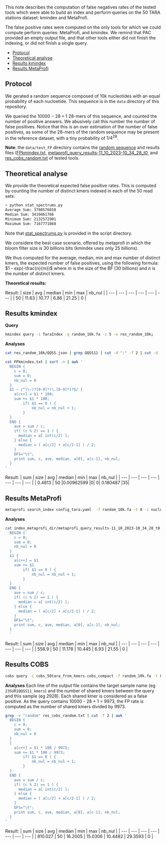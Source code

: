 This note describes the computation of false negatives rates of the tested tools which were able to build an index and perform queries on the 50 TARA stations dataset: kmindex and MetaProfi.


The false positive rates were computed on the only tools for which we could compute perform queries: MetaProfi, and kmindex. We remind that PAC provided an empty output file, and that other tools either did not finish the indexing, or did not finish a single query.



<!-- vscode-markdown-toc -->
* [Protocol](#protocol)
* [Theoretical analyse](#theoreticalanalyse)
* [Results kmindex](#resultskmindex)
* [Results MetaProfi](#resultsmetaprofi)


<!-- vscode-markdown-toc-config
	numbering=false
	autoSave=true
	/vscode-markdown-toc-config -->
<!-- /vscode-markdown-toc -->

## <a name='protocol'></a>Protocol

We gerated a random sequence composed of 10k nucleotides with an equal probability of each nucloetide. This sequence is in the `data` directory of this repository.

We queried the $10000-28+1$ 28-mers of this sequence, and counted the number of positive answers. We abusively call this number the number of false positives. Notice that this is an over estimation of the number of false positives, as some of the 28-mers of the random sequence may be present in the reference dataset, with a tiny probability of $1/4^{28}$.


**Note**: the `data/test_FP` directory contains the [random sequence](data/test_FP/random_10k.fa) and results files ([FPkmindex.txt](data/test_FP/FPkmindex.txt), [metaprofi_query_results-11_10_2023-10_34_28_t0](data/test_FP/metaprofi_query_results-11_10_2023-10_34_28_t0.txt), and [res_cobs_random.txt](data/test_FP/res_cobs_random.txt)  of tested tools.

## <a name='theoreticalanalyse'></a>Theoretical analyse
We provide the theoretical expected false positive rates. This is computed by counting the number of distinct kmers indexed in each of the 50 read sets:

```bash
> python stat_spectrums.py
Average Sum: 3708576010
Median Sum: 3419461766
Minimum Sum: 2132572901
Maximum Sum: 7167771868
```

Note that [stat_spectrums.py](script/stat_spectrums.py)  is provided in the script directory.


We considere the best case scenario, offered by metaprofi in which the bloom filter size is 30 billions bits (kmindex uses only 25 billions).

We thus computed for the average, median, min and max number of distinct kmers, the expected number of false positives, using the following formula: $1 - exp(-\frac{n}{m})$ where $m$ is the size of the BF (30 billions) and $n$ is the number of distinct kmers.


**Theoretical results:** 


Result:
| size | avg | median | min | max | nb_nul |
| --- | --- | --- | --- | --- | --- |
| 50 | 11.63 | 10.77 | 6.86 | 21.25 | 0 |


## <a name='resultskmindex'></a>Results kmindex 

 

**Query** 

```bash
kmindex query -i TaraIndex -q random_10k.fa -z 5 -o res_random_10k;
```

**Analyses**

```bash
cat res_random_10k/QQSS.json | grep QQSS11 | cut -d ":" -f 2 | cut -d ',' -f 1 > FPkmindex.txt

cat FPkmindex.txt | sort -n | awk '
  BEGIN {
    c = 0;
    sum = 0;
    nb_nul = 0
  }
  $1 ~ /^(\-)?[0-9]*(\.[0-9]*)?$/ {
    a[c++] = $1 * 100;
    sum += $1 * 100;
        if( $1 == 0 ) {
            nb_nul = nb_nul + 1;
        }
  }
  END {
    ave = sum / c;
    if( (c % 2) == 1 ) {
      median = a[ int(c/2) ];
    } else {
      median = ( a[c/2] + a[c/2-1] ) / 2;
    }
    OFS="\t";
    print sum, c, ave, median, a[0], a[c-1], nb_nul;
  }
'
```

Result: 
| sum | size | avg | median | min | max | nb_nul |
| --- | --- | --- | --- | --- | --- | --- |
| 0.4813 |    50    |0.00962599    |0|    0|    0.180487 |35|

## <a name='resultsmetaprofi'></a>Results MetaProfi


```bash
metaprofi search_index config_tara.yaml  -f random_10k.fa -t 0 -i nucleotide
```

**Analyses**

```bash
cat index_metaprofi_dir/metaprofi_query_results-11_10_2023-10_34_28_t0.txt | grep \% | cut -d "(" -f 2 | cut -d "%" -f 1 | sort -n | awk '
  BEGIN {
    c = 0;
    sum = 0;
    nb_nul = 0
  }
  $1 {
    a[c++] = $1 
    sum += $1 
        if( $1 == 0 ) {
            nb_nul = nb_nul + 1;
        }
  }
  END {
    ave = sum / c;
    if( (c % 2) == 1 ) {
      median = a[ int(c/2) ];
    } else {
      median = ( a[c/2] + a[c/2-1] ) / 2;
    }
    OFS="\t";
    print sum, c, ave, median, a[0], a[c-1], nb_nul;
  }
  '
```

Result:
| sum | size | avg | median | min | max | nb_nul |
| --- | --- | --- | --- | --- | --- | --- |
| 558.9 | 50 | 11.178 | 10.445 | 6.93 | 21.55 | 0 |




## Results COBS


```bash
cobs query -i cobs_50tara_from_kmers.cobs_compact -f random_10k.fa -t 0.01 > res_cobs_random.txt 
```

**Analyses**
Each line of the output file contains the target sample name (eg `23SUR1QQSS11_kmers`) and the number of shared kmers between the query and this sample (eg 2928).
Each shared kmer is considered as a false positive. 
As the query contains 10000 - 28 + 1 = 9973, the FP rate is computed as the number of shared kmers divided by 9973.

```bash
grep -v "random" res_cobs_random.txt | cut -f 2 | awk '
  BEGIN {
    c = 0;
    sum = 0;
    nb_nul = 0
  }
  {
    a[c++] = $1 * 100 / 9973;
    sum += $1 * 100 / 9973;
        if( $1 == 0 ) {
            nb_nul = nb_nul + 1;
        }
  }
  END {
    ave = sum / c;
    if( (c % 2) == 1 ) {
      median = a[ int(c/2) ];
    } else {
      median = ( a[c/2] + a[c/2-1] ) / 2;
    }
    OFS="\t";
    print sum, c, ave, median, a[0], a[c-1], nb_nul;
  }
'
```

Result:
| sum | size | avg | median | min | max | nb_nul |
| --- | --- | --- | --- | --- | --- | --- |
| 810.027 | 50 |     16.2005 | 15.0306 | 10.4482 | 29.3593 | 0 |


